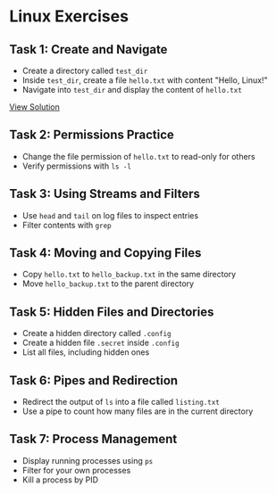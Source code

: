 # Linux Exercises

## Task 1: Create and Navigate

- Create a directory called `test_dir`  
- Inside `test_dir`, create a file `hello.txt` with content "Hello, Linux!"  
- Navigate into `test_dir` and display the content of `hello.txt`

[View Solution](./Task1_Solution.md)


## Task 2: Permissions Practice

- Change the file permission of `hello.txt` to read-only for others  
- Verify permissions with `ls -l`

## Task 3: Using Streams and Filters

- Use `head` and `tail` on log files to inspect entries  
- Filter contents with `grep`

## Task 4: Moving and Copying Files

- Copy `hello.txt` to `hello_backup.txt` in the same directory  
- Move `hello_backup.txt` to the parent directory

## Task 5: Hidden Files and Directories

- Create a hidden directory called `.config`  
- Create a hidden file `.secret` inside `.config`  
- List all files, including hidden ones

## Task 6: Pipes and Redirection

- Redirect the output of `ls` into a file called `listing.txt`  
- Use a pipe to count how many files are in the current directory

## Task 7: Process Management

- Display running processes using `ps`  
- Filter for your own processes  
- Kill a process by PID

